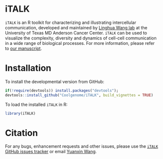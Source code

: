 # iTALK
`iTALK` is an R toolkit for characterizing and illustrating intercellular communication, developed and maintained by [Linghua Wang lab](https://www.mdanderson.org/research/departments-labs-institutes/labs/linghua-wang-laboratory.html) at the University of Texas MD Anderson Cancer Center. `iTALK` can be used to visualize the complexity, diversity and dynamics of cell-cell communication in a wide range of biological processes. For more information, please refer to [our manuscript]().

# Installation
To install the developmental version from GitHub:

```R
if(!require(devtools)) install.packages("devtools");
devtools::install_github("Coolgenome/iTALK", build_vignettes = TRUE)
```
To load the installed `iTALK` in R:
```R
library(iTALK)
```
# Citation

For any bugs, enhancement requests and other issues, please use the [`iTALK` GitHub issues tracker](https://github.com/Coolgenome/iTALk/issues) or email [Yuanxin Wang](mailto:ywang65@mdanderson.org).
